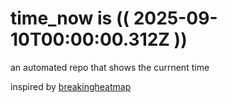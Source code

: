 # time_now is (( 2025-09-10T00:00:00.312Z ))

an automated repo that shows the currnent time

inspired by [breakingheatmap](https://github.com/breakingheatmap/breakingheatmap)